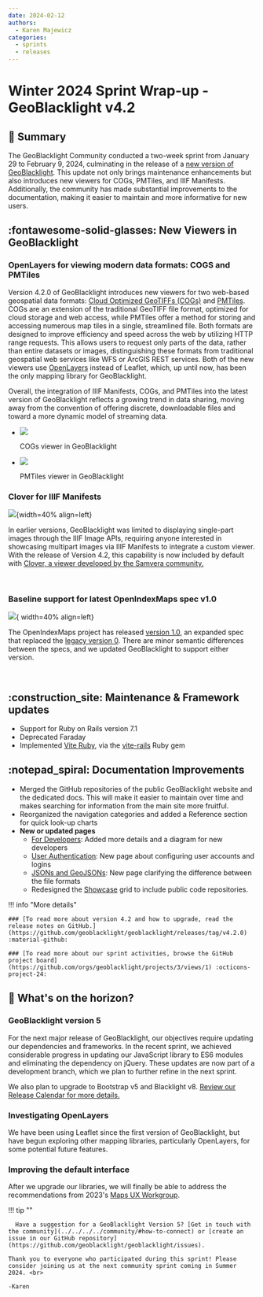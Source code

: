 ```yaml
---
date: 2024-02-12
authors:
  - Karen Majewicz
categories:
  - sprints
  - releases
---
```


# Winter 2024 Sprint Wrap-up - GeoBlacklight v4.2

## :pushpin: Summary

The GeoBlacklight Community conducted a two-week sprint from January 29 to February 9, 2024, culminating in the release of a [new version of GeoBlacklight](https://github.com/geoblacklight/geoblacklight/releases/tag/v4.2.0). This update not only brings maintenance enhancements but also introduces new viewers for COGs, PMTiles, and IIIF Manifests. Additionally, the community has made substantial improvements to the documentation, making it easier to maintain and more informative for new users.

<!-- more -->

## :fontawesome-solid-glasses: New Viewers in GeoBlacklight

### OpenLayers for viewing modern data formats: COGS and PMTiles 

Version 4.2.0 of GeoBlacklight introduces new viewers for two web-based geospatial data formats: [Cloud Optimized GeoTIFFs (COGs)](https://www.cogeo.org) and [PMTiles](https://docs.protomaps.com/pmtiles/). COGs are an extension of the traditional GeoTIFF file format, optimized for cloud storage and web access, while PMTiles offer a method for storing and accessing numerous map tiles in a single, streamlined file. Both formats are designed to improve efficiency and speed across the web by utilizing HTTP range requests. This allows users to request only parts of the data, rather than entire datasets or images, distinguishing these formats from traditional geospatial web services like WFS or ArcGIS REST services. Both of the new viewers use [OpenLayers](https://openlayers.org) instead of Leaflet, which, up until now, has been the only mapping library for GeoBlacklight. 

Overall, the integration of IIIF Manifests, COGs, and PMTiles into the latest version of GeoBlacklight reflects a growing trend in data sharing, moving away from the convention of offering discrete, downloadable files and toward a more dynamic model of streaming data.

<div class="grid cards" markdown>

-   ![](blog-images/cog-layer.png)
	 
	COGs viewer in GeoBlacklight 	

-   ![](blog-images/pmtiles.png)

     PMTiles viewer in GeoBlacklight 

</div>

### Clover for IIIF Manifests


![](blog-images/clover.png){width=40% align=left}

In earlier versions, GeoBlacklight was limited to displaying single-part images through the IIIF Image APIs, requiring anyone interested in showcasing multipart images via IIIF Manifests to integrate a custom viewer. With the release of Version 4.2, this capability is now included by default with [Clover, a viewer developed by the Samvera community.](https://samvera-labs.github.io/clover-iiif/docs)

<br clear="left"/>

### Baseline support for latest OpenIndexMaps spec v1.0  

![](blog-images/index-map-update.png){ width=40% align=left}

The OpenIndexMaps project has released [version 1.0](https://openindexmaps.org/specification/1.0.0), an expanded spec that replaced the [legacy version 0](https://openindexmaps.org/specification/0.0.0). There are minor semantic differences between the specs, and we updated GeoBlacklight to support either version.

<br clear="left"/>


## :construction_site: Maintenance & Framework updates

- Support for Ruby on Rails version 7.1
- Deprecated Faraday
- Implemented [Vite Ruby](https://vite-ruby.netlify.app/), via the [vite-rails](https://vite-ruby.netlify.app/guide/rails.html) Ruby gem

## :notepad_spiral: Documentation Improvements

- Merged the GitHub repositories of the public GeoBlacklight website and the dedicated docs.  This will make it easier to maintain over time and makes searching for information from the main site more fruitful.
- Reorganized the navigation categories and added a Reference section for quick look-up charts
- **New or updated pages**
    - [For Developers](../../docs/developers.md): Added more details and a diagram for new developers
    - [User Authentication](../../docs/user_authentication.md): New page about configuring user accounts and logins
    - [JSONs and GeoJSONs](../../docs/json-geojson.md): New page clarifying the difference between the file formats
    - Redesigned the [Showcase](../../showcase/index.md) grid to include public code repositories.

!!! info "More details"

	### [To read more about version 4.2 and how to upgrade, read the release notes on GitHub.](https://github.com/geoblacklight/geoblacklight/releases/tag/v4.2.0) :material-github:
	
	### [To read more about our sprint activities, browse the GitHub project board](https://github.com/orgs/geoblacklight/projects/3/views/1) :octicons-project-24:

## :sunrise_over_mountains: What's on the horizon?
 
### GeoBlacklight version 5

For the next major release of GeoBlacklight, our objectives require updating our dependencies and frameworks. In the recent sprint, we achieved considerable progress in updating our JavaScript library to ES6 modules and eliminating the dependency on jQuery. These updates are now part of a development branch, which we plan to further refine in the next sprint.

We also plan to upgrade to Bootstrap v5 and Blacklight v8.  [Review our Release Calendar for more details.](../../docs/releases.md)


### Investigating OpenLayers

We have been using Leaflet since the first version of GeoBlacklight, but have begun exploring other mapping libraries, particularly OpenLayers, for some potential future features. 

### Improving the default interface

After we upgrade our libraries, we will finally be able to address the recommendations from 2023's [Maps UX Workgroup](https://docs.google.com/document/d/1ZXfTMGVAjzi5-KUIqshkLFmkPTFpH-G6cHbLl1oGw6k/edit).

!!! tip ""

      Have a suggestion for a GeoBlacklight Version 5? [Get in touch with the community](../../../../community/#how-to-connect) or [create an issue in our GitHub repository](https://github.com/geoblacklight/geoblacklight/issues).

	Thank you to everyone who participated during this sprint! Please consider joining us at the next community sprint coming in Summer 2024. <br>
	
	-Karen